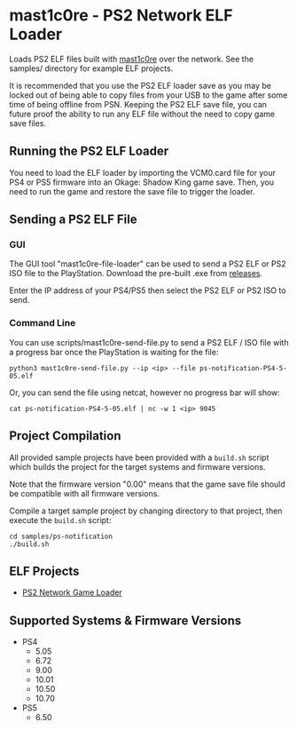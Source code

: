 # mast1c0re - PS2 Network ELF Loader

Loads PS2 ELF files built with [mast1c0re](https://github.com/McCaulay/mast1c0re) over the network. See the samples/ directory for example ELF projects.

It is recommended that you use the PS2 ELF loader save as you may be locked out of being able to copy files from your USB to the game after some time of being offline from PSN. Keeping the PS2 ELF save file, you can future proof the ability to run any ELF file without the need to copy game save files.

## Running the PS2 ELF Loader

You need to load the ELF loader by importing the VCM0.card file for your PS4 or PS5 firmware into an Okage: Shadow King game save. Then, you need to run the game and restore the save file to trigger the loader.

## Sending a PS2 ELF File

### GUI
The GUI tool "mast1c0re-file-loader" can be used to send a PS2 ELF or PS2 ISO file to the PlayStation. Download the pre-built .exe from [releases](https://github.com/McCaulay/mast1c0re-ps2-network-elf-loader/releases).

Enter the IP address of your PS4/PS5 then select the PS2 ELF or PS2 ISO to send.

### Command Line
You can use scripts/mast1c0re-send-file.py to send a PS2 ELF / ISO file with a progress bar once the PlayStation is waiting for the file:

~~~
python3 mast1c0re-send-file.py --ip <ip> --file ps-notification-PS4-5-05.elf
~~~

Or, you can send the file using netcat, however no progress bar will show:

~~~
cat ps-notification-PS4-5-05.elf | nc -w 1 <ip> 9045
~~~

## Project Compilation
All provided sample projects have been provided with a `build.sh` script which builds the project for the target systems and firmware versions.

Note that the firmware version "0.00" means that the game save file should be compatible with all firmware versions.

Compile a target sample project by changing directory to that project, then execute the `build.sh` script:

~~~
cd samples/ps-notification
./build.sh
~~~

## ELF Projects
* [PS2 Network Game Loader](https://github.com/McCaulay/mast1c0re-ps2-network-game-loader)

## Supported Systems & Firmware Versions
* PS4
  * 5.05
  * 6.72
  * 9.00
  * 10.01
  * 10.50
  * 10.70
* PS5
  * 6.50